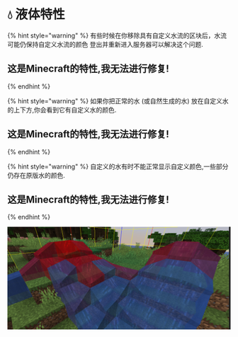 # 💧 液体特性

{% hint style="warning" %}
有些时候在你移除具有自定义水流的区块后，水流可能仍保持自定义水流的颜色 登出并重新进入服务器可以解决这个问题.

## **这是Minecraft的特性,我无法进行修复!**
{% endhint %}

{% hint style="warning" %}
如果你把正常的水 \(或自然生成的水\) 放在自定义水的上下方,你会看到它有自定义水的颜色.

## **这是Minecraft的特性,我无法进行修复!**
{% endhint %}

{% hint style="warning" %}
自定义的水有时不能正常显示自定义颜色,一些部分仍存在原版水的颜色.

## **这是Minecraft的特性,我无法进行修复!**
{% endhint %}

![](../.gitbook/assets/immagine%20%2814%29%20%281%29%20%282%29%20%283%29%20%283%29%20%284%29%20%284%29%20%285%29%20%287%29%20%288%29%20%283%29%20%2813%29.png)

